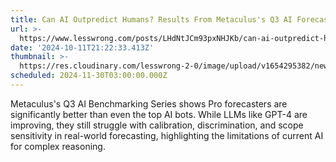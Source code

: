 ```yaml
---
title: Can AI Outpredict Humans? Results From Metaculus's Q3 AI Forecasting Benchmark
url: >-
  https://www.lesswrong.com/posts/LHdNtJCm93pxNHJKb/can-ai-outpredict-humans-results-from-metaculus-s-q3-ai
date: '2024-10-11T21:22:33.413Z'
thumbnail: >-
  https://res.cloudinary.com/lesswrong-2-0/image/upload/v1654295382/new_mississippi_river_fjdmww.jpg
scheduled: 2024-11-30T03:00:00.000Z
---
```

Metaculus's Q3 AI Benchmarking Series shows Pro forecasters are significantly better than even the top AI bots.  While LLMs like GPT-4 are improving, they still struggle with calibration, discrimination, and scope sensitivity in real-world forecasting, highlighting the limitations of current AI for complex reasoning.
